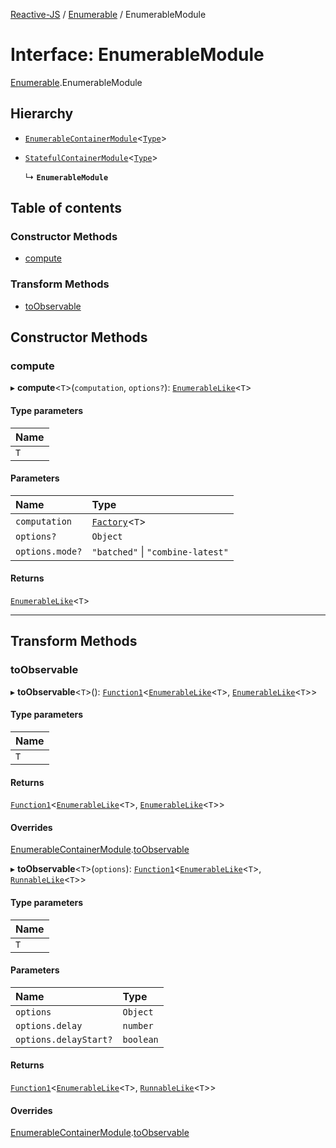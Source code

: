 [Reactive-JS](../README.md) / [Enumerable](../modules/Enumerable.md) / EnumerableModule

# Interface: EnumerableModule

[Enumerable](../modules/Enumerable.md).EnumerableModule

## Hierarchy

- [`EnumerableContainerModule`](types.EnumerableContainerModule.md)<[`Type`](../modules/Enumerable.md#type)\>

- [`StatefulContainerModule`](types.StatefulContainerModule.md)<[`Type`](../modules/Enumerable.md#type)\>

  ↳ **`EnumerableModule`**

## Table of contents

### Constructor Methods

- [compute](Enumerable.EnumerableModule.md#compute)

### Transform Methods

- [toObservable](Enumerable.EnumerableModule.md#toobservable)

## Constructor Methods

### compute

▸ **compute**<`T`\>(`computation`, `options?`): [`EnumerableLike`](types.EnumerableLike.md)<`T`\>

#### Type parameters

| Name |
| :------ |
| `T` |

#### Parameters

| Name | Type |
| :------ | :------ |
| `computation` | [`Factory`](../modules/functions.md#factory)<`T`\> |
| `options?` | `Object` |
| `options.mode?` | ``"batched"`` \| ``"combine-latest"`` |

#### Returns

[`EnumerableLike`](types.EnumerableLike.md)<`T`\>

___

## Transform Methods

### toObservable

▸ **toObservable**<`T`\>(): [`Function1`](../modules/functions.md#function1)<[`EnumerableLike`](types.EnumerableLike.md)<`T`\>, [`EnumerableLike`](types.EnumerableLike.md)<`T`\>\>

#### Type parameters

| Name |
| :------ |
| `T` |

#### Returns

[`Function1`](../modules/functions.md#function1)<[`EnumerableLike`](types.EnumerableLike.md)<`T`\>, [`EnumerableLike`](types.EnumerableLike.md)<`T`\>\>

#### Overrides

[EnumerableContainerModule](types.EnumerableContainerModule.md).[toObservable](types.EnumerableContainerModule.md#toobservable)

▸ **toObservable**<`T`\>(`options`): [`Function1`](../modules/functions.md#function1)<[`EnumerableLike`](types.EnumerableLike.md)<`T`\>, [`RunnableLike`](types.RunnableLike.md)<`T`\>\>

#### Type parameters

| Name |
| :------ |
| `T` |

#### Parameters

| Name | Type |
| :------ | :------ |
| `options` | `Object` |
| `options.delay` | `number` |
| `options.delayStart?` | `boolean` |

#### Returns

[`Function1`](../modules/functions.md#function1)<[`EnumerableLike`](types.EnumerableLike.md)<`T`\>, [`RunnableLike`](types.RunnableLike.md)<`T`\>\>

#### Overrides

[EnumerableContainerModule](types.EnumerableContainerModule.md).[toObservable](types.EnumerableContainerModule.md#toobservable)
